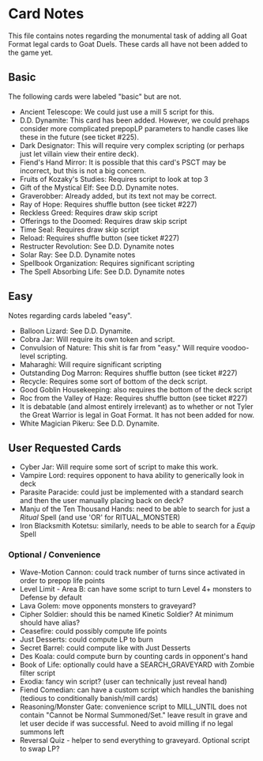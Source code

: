 # Card Notes

This file contains notes regarding the monumental task of adding all Goat Format legal cards to Goat Duels. These cards all have not been added to the game yet.

## Basic

The following cards were labeled "basic" but are not.

- Ancient Telescope: We could just use a mill 5 script for this.
- D.D. Dynamite: This card has been added. However, we could prehaps consider more complicated prepopLP parameters to handle cases like these in the future (see ticket #225).
- Dark Designator: This will require very complex scripting (or perhaps just let villain view their entire deck).
- Fiend's Hand Mirror: It is possible that this card's PSCT may be incorrect, but this is not a big concern.
- Fruits of Kozaky's Studies: Requires script to look at top 3
- Gift of the Mystical Elf: See D.D. Dynamite notes.
- Graverobber: Already added, but its text not may be correct.
- Ray of Hope: Requires shuffle button (see ticket #227)
- Reckless Greed: Requires draw skip script
- Offerings to the Doomed: Requires draw skip script
- Time Seal: Requires draw skip script
- Reload: Requires shuffle button (see ticket #227)
- Restructer Revolution: See D.D. Dynamite notes
- Solar Ray: See D.D. Dynamite notes
- Spellbook Organization: Requires significant scripting
- The Spell Absorbing Life: See D.D. Dynamite notes

## Easy

Notes regarding cards labeled "easy".

- Balloon Lizard: See D.D. Dynamite.
- Cobra Jar: Will require its own token and script.
- Convulsion of Nature: This shit is far from "easy." Will require voodoo-level scripting.
- Maharaghi: Will require significant scripting
- Outstanding Dog Marron: Requires shuffle button (see ticket #227)
- Recycle: Requires some sort of bottom of the deck script.
- Good Goblin Housekeeping: also requires the bottom of the deck script
- Roc from the Valley of Haze: Requires shuffle button (see ticket #227)
- It is debatable (and almost entirely irrelevant) as to whether or not Tyler the Great Warrior is legal in Goat Format. It has not been added for now.
- White Magician Pikeru: See D.D. Dynamite.

## User Requested Cards

- Cyber Jar: Will require some sort of script to make this work.
- Vampire Lord: requires opponent to hava ability to generically look in deck
- Parasite Paracide: could just be implemented with a standard search and then the user manually placing back on deck?
- Manju of the Ten Thousand Hands: need to be able to search for just a *Ritual* Spell (and use 'OR' for RITUAL_MONSTER)
- Iron Blacksmith Kotetsu: similarly, needs to be able to search for a *Equip* Spell

### Optional / Convenience

- Wave-Motion Cannon: could track number of turns since activated in order to prepop life points
- Level Limit - Area B: can have some script to turn Level 4+ monsters to Defense by default
- Lava Golem: move opponents monsters to graveyard?
- Cipher Soldier: should this be named Kinetic Soldier? At minimum should have alias?
- Ceasefire: could possibly compute life points
- Just Desserts: could compute LP to burn
- Secret Barrel: could compute like with Just Desserts
- Des Koala: could compute burn by counting cards in opponent's hand
- Book of Life: optionally could have a SEARCH_GRAVEYARD with Zombie filter script
- Exodia: fancy win script? (user can technically just reveal hand)
- Fiend Comedian: can have a custom script which handles the banishing (tedious to conditionally banish/mill cards)
- Reasoning/Monster Gate: convenience script to MILL_UNTIL does not contain "Cannot be Normal Summoned/Set." leave result in grave and let user decide if was successful. Need to avoid milling if no legal summons left
- Reversal Quiz - helper to send everything to graveyard. Optional script to swap LP?
